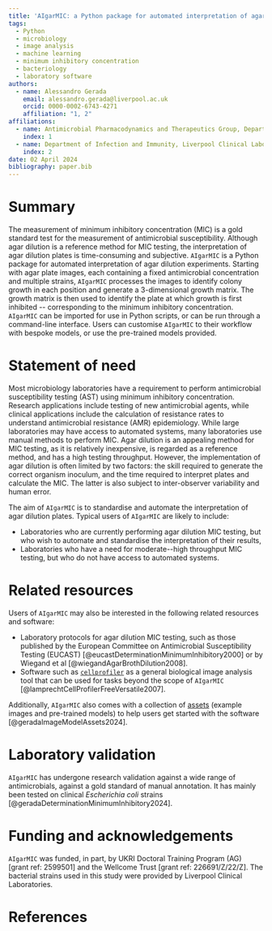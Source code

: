 ```yaml
---
title: 'AIgarMIC: a Python package for automated interpretation of agar dilution minimum inhibitory concentration testing'
tags:
  - Python
  - microbiology
  - image analysis
  - machine learning
  - minimum inhibitory concentration
  - bacteriology
  - laboratory software
authors:
  - name: Alessandro Gerada
    email: alessandro.gerada@liverpool.ac.uk
    orcid: 0000-0002-6743-4271
    affiliation: "1, 2"
affiliations:
  - name: Antimicrobial Pharmacodynamics and Therapeutics Group, Department of Pharmacology and Therapeutics, Institute of Systems, Molecular & Integrative Biology, University of Liverpool, UK
    index: 1
  - name: Department of Infection and Immunity, Liverpool Clinical Laboratories, Liverpool University Hospitals NHS Foundation Trust, Liverpool, UK
    index: 2
date: 02 April 2024
bibliography: paper.bib
---
```


# Summary

The measurement of minimum inhibitory concentration (MIC) is a gold standard test for the measurement of antimicrobial
susceptibility. Although agar dilution is a reference method for MIC testing, the interpretation of agar dilution
plates is time-consuming and subjective. `AIgarMIC` is a Python package for automated interpretation of agar dilution
experiments. Starting with agar plate images, each containing a fixed antimicrobial concentration and multiple strains, `AIgarMIC` processes the images to identify colony
growth in each position and generate a 3-dimensional growth matrix. The growth matrix is then used to identify the plate
at which growth is first inhibited -- corresponding to the minimum inhibitory concentration. `AIgarMIC` can be imported
for use in Python scripts, or can be run through a command-line interface. Users can customise `AIgarMIC` to their
workflow with bespoke models, or use the pre-trained models provided.

# Statement of need

Most microbiology laboratories have a requirement to perform antimicrobial susceptibility testing (AST) using minimum
inhibitory concentration. Research applications include testing of new antimicrobial agents, while clinical applications
include the calculation of resistance rates to understand antimicrobial resistance (AMR) epidemiology. While large
laboratories may have access to automated systems, many laboratories use manual methods to perform MIC. Agar dilution
is an appealing method for MIC testing, as it is relatively inexpensive, is regarded as a reference method, and has a high testing throughput. However, the implementation of agar dilution is often limited by two factors: the skill required to generate the correct organism inoculum, and the time required to interpret
plates and calculate the MIC. The latter is also subject to inter-observer variability and human error. 

The aim of `AIgarMIC` is to standardise and automate the interpretation of agar dilution plates. Typical users of `AIgarMIC` are likely to include: 

* Laboratories who are currently performing agar dilution MIC testing, but who wish to automate and standardise the interpretation of their results,
* Laboratories who have a need for moderate--high throughput MIC testing, but who do not have access to automated 
 systems.  

# Related resources

Users of `AIgarMIC` may also be interested in the following related resources and software:

* Laboratory protocols for agar dilution MIC testing, such as those published by the European Committee on Antimicrobial Susceptibility Testing (EUCAST) [@eucastDeterminationMinimumInhibitory2000] or by Wiegand et al [@wiegandAgarBrothDilution2008]. 
* Software such as [`cellprofiler`](https://cellprofiler.org/) as a general biological image analysis tool that can be used for tasks beyond the scope of `AIgarMIC` [@lamprechtCellProfilerFreeVersatile2007].

Additionally, `AIgarMIC` also comes with a collection of [assets](https://datacat.liverpool.ac.uk/2631/) (example images and pre-trained models) to help
users get started with the software [@geradaImageModelAssets2024]. 

# Laboratory validation

`AIgarMIC` has undergone research validation against a wide range of antimicrobials, against a gold standard of manual annotation. It has mainly been tested on clinical _Escherichia coli_ strains [@geradaDeterminationMinimumInhibitory2024].

# Funding and acknowledgements

`AIgarMIC` was funded, in part, by UKRI Doctoral Training Program (AG) [grant ref: 2599501] and the Wellcome Trust [grant ref: 226691/Z/22/Z]. The bacterial strains used in this study were provided by Liverpool Clinical Laboratories. 

# References

